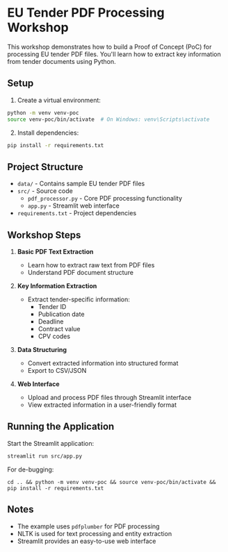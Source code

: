 # EU Tender PDF Processing Workshop

This workshop demonstrates how to build a Proof of Concept (PoC) for processing EU tender PDF files. You'll learn how to extract key information from tender documents using Python.

## Setup

1. Create a virtual environment:
```bash
python -m venv venv-poc
source venv-poc/bin/activate  # On Windows: venv\Scripts\activate
```

2. Install dependencies:
```bash
pip install -r requirements.txt
```

## Project Structure

- `data/` - Contains sample EU tender PDF files
- `src/` - Source code
  - `pdf_processor.py` - Core PDF processing functionality
  - `app.py` - Streamlit web interface
- `requirements.txt` - Project dependencies

## Workshop Steps

1. **Basic PDF Text Extraction**
   - Learn how to extract raw text from PDF files
   - Understand PDF document structure

2. **Key Information Extraction**
   - Extract tender-specific information:
     - Tender ID
     - Publication date
     - Deadline
     - Contract value
     - CPV codes

3. **Data Structuring**
   - Convert extracted information into structured format
   - Export to CSV/JSON

4. **Web Interface**
   - Upload and process PDF files through Streamlit interface
   - View extracted information in a user-friendly format

## Running the Application

Start the Streamlit application:
```bash
streamlit run src/app.py
```

For de-bugging:
```
cd .. && python -m venv venv-poc && source venv-poc/bin/activate && pip install -r requirements.txt
```

## Notes

- The example uses `pdfplumber` for PDF processing
- NLTK is used for text processing and entity extraction
- Streamlit provides an easy-to-use web interface 